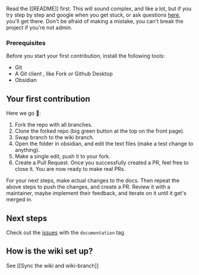 Read the [[README]] first. This will sound complex, and like a lot, but if you try step by step and google when you get stuck, or ask questions [here](https://github.com/techartorg/bqt/issues/92), you'll get there. Don't be afraid of making a mistake, you can't break the project if you're not admin.

### Prerequisites
Before you start your first contribution, install the following tools:
 - Git
 - A Git client , like Fork or Github Desktop
 - Obsidian

## Your first contribution
Here we go 🚶:  
1. Fork the repo with all branches.
2. Clone the forked repo (big green button at the top on the front page).
3. Swap branch to the wiki branch.
4. Open the folder in obsidian, and edit the text files (make a test change to anything).
5. Make a single edit, push it to your fork.
6. Create a Pull Request.
Once you successfully created a PR, feel free to close it. You are now ready to make real PRs.

For your next steps, make actual changes to the docs.
Then repeat the above steps to push the changes, and create a PR.
Review it with a maintainer, maybe implement their feedback, and iterate on it until it get's merged in.

## Next steps
Check out the [issues](https://github.com/techartorg/bqt/issues) with the  `documentation` tag.

## How is the wiki set up?
See [[Sync the wiki and wiki-branch]]